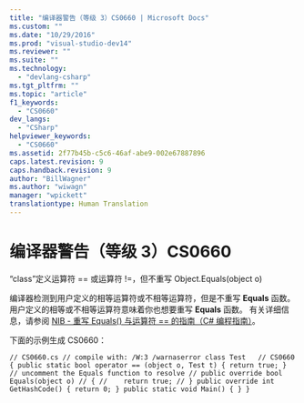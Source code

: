 ```yaml
---
title: "编译器警告（等级 3）CS0660 | Microsoft Docs"
ms.custom: ""
ms.date: "10/29/2016"
ms.prod: "visual-studio-dev14"
ms.reviewer: ""
ms.suite: ""
ms.technology: 
  - "devlang-csharp"
ms.tgt_pltfrm: ""
ms.topic: "article"
f1_keywords: 
  - "CS0660"
dev_langs: 
  - "CSharp"
helpviewer_keywords: 
  - "CS0660"
ms.assetid: 2f77b45b-c5c6-46af-abe9-002e67887896
caps.latest.revision: 9
caps.handback.revision: 9
author: "BillWagner"
ms.author: "wiwagn"
manager: "wpickett"
translationtype: Human Translation
---
```

# 编译器警告（等级 3）CS0660
“class”定义运算符 \=\= 或运算符 \!\=，但不重写 Object.Equals\(object o\)  
  
 编译器检测到用户定义的相等运算符或不相等运算符，但是不重写 **Equals** 函数。 用户定义的相等或不相等运算符意味着你也想要重写 **Equals** 函数。 有关详细信息，请参阅 [NIB \- 重写 Equals\(\) 与运算符 \=\= 的指南（C\# 编程指南）](http://msdn.microsoft.com/zh-cn/7e4c24c5-7693-4c45-88fb-ba5204fbcb20)。  
  
 下面的示例生成 CS0660：  
  
```  
// CS0660.cs // compile with: /W:3 /warnaserror class Test   // CS0660 { public static bool operator == (object o, Test t) { return true; } // uncomment the Equals function to resolve // public override bool Equals(object o) // { //    return true; // } public override int GetHashCode() { return 0; } public static void Main() { } }  
```